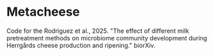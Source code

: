 # Metacheese
Code for the Rodriguez et al., 2025. "The effect of different milk pretreatment methods on microbiome community development during Herrgårds cheese production and ripening." biorXiv.
